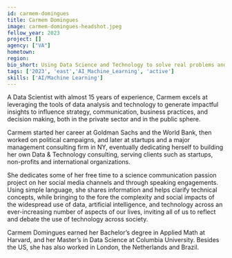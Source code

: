 ```yaml
---
id: carmem-domingues
title: Carmem Domingues
image: carmem-domingues-headshot.jpeg
fellow_year: 2023
project: []
agency: ["VA"]
hometown: 
region: 
bio_short: Using Data Science and Technology to solve real problems and for social good.
tags: ['2023', 'east','AI_Machine_Learning', 'active']
skills: ['AI/Machine Learning']
---
```


A Data Scientist with almost 15 years of experience, Carmem excels at leveraging the tools of data analysis and technology to generate impactful insights to influence strategy, communication, business practices, and decision making, both in the private sector and in the public sphere.

Carmem started her career at Goldman Sachs and the World Bank, then worked on political campaigns, and later at startups and a major management consulting firm in NY, eventually dedicating herself to building her own Data & Technology consulting, serving clients such as startups, non-profits and international organizations. 

She dedicates some of her free time to a science communication passion project on her social media channels and through speaking engagements. Using simple language, she shares information and helps clarify technical concepts, while bringing to the fore the complexity and social impacts of the widespread use of data, artificial intelligence, and technology across an ever-increasing number of aspects of our lives, inviting all of us to reflect and debate the use of technology across society. 

Carmem Domingues earned her Bachelor’s degree in Applied Math at Harvard, and her Master’s in Data Science at Columbia University. Besides the US, she has also worked in London, the Netherlands and Brazil.